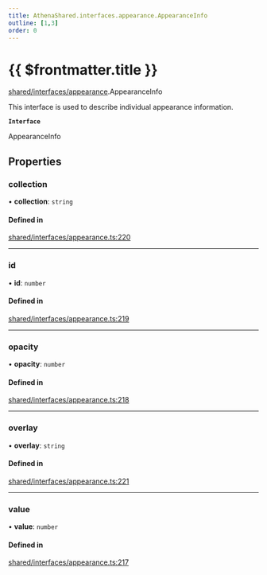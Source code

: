 ```yaml
---
title: AthenaShared.interfaces.appearance.AppearanceInfo
outline: [1,3]
order: 0
---
```


# {{ $frontmatter.title }}


[shared/interfaces/appearance](../modules/shared_interfaces_appearance.md).AppearanceInfo

This interface is used to describe individual appearance information.

**`Interface`**

AppearanceInfo

## Properties

### collection

• **collection**: `string`

#### Defined in

[shared/interfaces/appearance.ts:220](https://github.com/Stuyk/altv-athena/blob/3dbae04/src/core/shared/interfaces/appearance.ts#L220)

___

### id

• **id**: `number`

#### Defined in

[shared/interfaces/appearance.ts:219](https://github.com/Stuyk/altv-athena/blob/3dbae04/src/core/shared/interfaces/appearance.ts#L219)

___

### opacity

• **opacity**: `number`

#### Defined in

[shared/interfaces/appearance.ts:218](https://github.com/Stuyk/altv-athena/blob/3dbae04/src/core/shared/interfaces/appearance.ts#L218)

___

### overlay

• **overlay**: `string`

#### Defined in

[shared/interfaces/appearance.ts:221](https://github.com/Stuyk/altv-athena/blob/3dbae04/src/core/shared/interfaces/appearance.ts#L221)

___

### value

• **value**: `number`

#### Defined in

[shared/interfaces/appearance.ts:217](https://github.com/Stuyk/altv-athena/blob/3dbae04/src/core/shared/interfaces/appearance.ts#L217)
